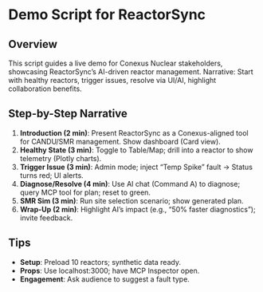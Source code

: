 # Demo Script for ReactorSync

## Overview
This script guides a live demo for Conexus Nuclear stakeholders, showcasing ReactorSync’s AI-driven reactor management. Narrative: Start with healthy reactors, trigger issues, resolve via UI/AI, highlight collaboration benefits.

## Step-by-Step Narrative
1. **Introduction (2 min)**: Present ReactorSync as a Conexus-aligned tool for CANDU/SMR management. Show dashboard (Card view).
2. **Healthy State (3 min)**: Toggle to Table/Map; drill into a reactor to show telemetry (Plotly charts).
3. **Trigger Issue (3 min)**: Admin mode; inject “Temp Spike” fault → Status turns red; UI alerts.
4. **Diagnose/Resolve (4 min)**: Use AI chat (Command A) to diagnose; query MCP tool for plan; reset to green.
5. **SMR Sim (3 min)**: Run site selection scenario; show generated plan.
6. **Wrap-Up (2 min)**: Highlight AI’s impact (e.g., “50% faster diagnostics”); invite feedback.

## Tips
- **Setup**: Preload 10 reactors; synthetic data ready.
- **Props**: Use localhost:3000; have MCP Inspector open.
- **Engagement**: Ask audience to suggest a fault type.